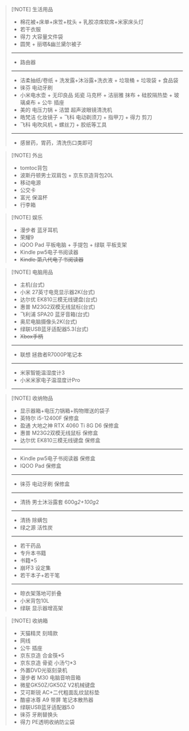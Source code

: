 > [!NOTE] 生活用品
> - 棉花被+床单+床笠+枕头 + 乳胶凉席软席+米家床头灯
> - 若干衣服
> - 得力 大容量文件袋
> - 圆凳 + 丽塔&幽兰黛尔被子
> ---
> - 路由器 
> --- 
> - 洁柔抽纸/卷纸 + 洗发露+沐浴露+洗衣液 + 垃圾桶 + 垃圾袋 + 食品袋
> - 徕芬 电动牙刷
> - 小米电水壶 + 无印良品 炻瓷 马克杯 + 洁丽雅 抹布 + 硅胶隔热垫 + 玻璃桌布 + 公牛 插座
> - 美的 电压力锅 + 洁盟 超声波眼镜清洗机
> - 皓梵洁 化妆镜子 + 飞科 电动剃须刀 + 指甲刀 + 得力 剪刀
> - 飞科 电吹风机 + 螺丝刀 + 胶纸等工具
> --- 
> - 感冒药，胃药，清洗伤口类即可

> [!NOTE] 外出
> - tomtoc背包
> - 波斯丹顿男士双肩包 + 京东京造背包20L
> - 移动电源
> - 公交卡
> - 富光 保温杯
> - 行李箱

> [!NOTE] 娱乐
> - 漫步者 蓝牙耳机
> - 荣耀9
> - iQOO Pad 平板电脑 +  手提包 + 绿联 平板支架
> - Kindle pw5电子书阅读器
> - ~~Kindle 第八代电子书阅读器~~

> [!NOTE] 电脑用品
> - 主机(台式)
> - 小米 27英寸电竞显示器2K(台式)
> - 达尔优 EK810三模无线键盘(台式)
> - 惠普 M23G2双模无线鼠标(台式)
> - 飞利浦 SPA20 蓝牙音箱(台式)
> - 奥尼电脑摄像头2K(台式)
> - 绿联USB蓝牙适配器5.3(台式)
> - ~~Xbox手柄~~
> ---
> - 联想 拯救者R7000P笔记本
> ---
> - 米家智能温湿度计3
> - 小米米家电子温湿度计Pro 
> ---

> [!NOTE] 收纳物品
> - 显示器箱+电压力锅箱+购物赠送的袋子
> - 英特尔 i5-12400F 保修盒
> - 盈通 大地之神 RTX 4060 Ti 8G D6 保修盒
> - 惠普 M23G2双模无线鼠标 保修盒
> - 达尔优 EK810三模无线键盘 保修盒
> --- 
> - Kindle pw5电子书阅读器 保修盒
> - IQOO Pad 保修盒
> ---
> - 徕芬 电动牙刷 保修盒  
> ---
> - 清扬 男士沐浴露套 600g*2+100g*2 
> --- 
> - 清扬 除螨包
> - 绿之源 活性炭
> --- 
> - 若干药品
> - 专升本书籍
> - 书籍*5
> - 崩坏3 设定集
> - 若干本子+若干笔 
> ---
> - 晾衣架落地可折叠
> - 小米背包10L 
> - 绿联 显示器增高架

> [!NOTE] 收纳箱
> - 天猫精灵 刻晴款
> - 网线
> - 公牛 插座
> - 京东京造 合金筷*5
> - 京东京造 骨瓷 小汤勺*3
> - 外置DVD光驱刻录机
> - 漫步者 M30 电脑音响音箱
> - 微星GK50Z/GK50Z V2机械键盘
> - 艾可斯锐 AC+二代粗面乱纹鼠标垫
> - 酷睿冰尊 A9 带屏 笔记本散热器
> - 绿联USB蓝牙适配器5.0
> - 徕芬 牙刷替换头
> - 得力 PE透明收纳防尘袋




